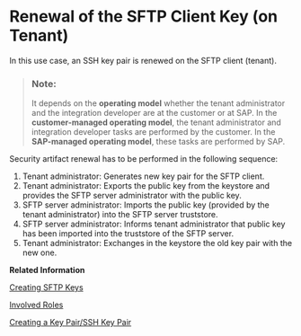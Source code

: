 <!-- loio5e16205804a74e81b5f22a43bccb64c3 -->

# Renewal of the SFTP Client Key \(on Tenant\)

In this use case, an SSH key pair is renewed on the SFTP client \(tenant\).

> ### Note:  
> It depends on the **operating model** whether the tenant administrator and the integration developer are at the customer or at SAP. In the **customer-managed operating model**, the tenant administrator and integration developer tasks are performed by the customer. In the **SAP-managed operating model**, these tasks are performed by SAP.

Security artifact renewal has to be performed in the following sequence:

1.  Tenant administrator: Generates new key pair for the SFTP client.
2.  Tenant administrator: Exports the public key from the keystore and provides the SFTP server administrator with the public key.
3.  SFTP server administrator: Imports the public key \(provided by the tenant administrator\) into the SFTP server truststore.
4.  SFTP server administrator: Informs tenant administrator that public key has been imported into the truststore of the SFTP server.
5.  Tenant administrator: Exchanges in the keystore the old key pair with the new one.

**Related Information**  


[Creating SFTP Keys](../ConnectionSetup/creating-sftp-keys-3485a75.md "You can set up reliable file transfer based on SSH File Transfer Protocol (SFTP). SFTP is an enhancement of the Secure Shell (SSH) network protocol.")

[Involved Roles](involved-roles-3968091.md "The security artifact renewal process requires that different persons perform a sequence of steps in a coordinated way on each side of the communication. The exact sequence depends on the kind of security material which is renewed and on the use case.")

[Creating a Key Pair/SSH Key Pair](creating-a-key-pair-ssh-key-pair-b8a8601.md "Create a key pair or a Secure Shell (SSH) key pair.")

